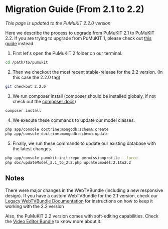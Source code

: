 # Migration Guide (From 2.1 to 2.2)

*This page is updated to the PuMuKIT 2.2.0 version*

Here we describe the process to upgrade from PuMuKIT 2.1 to PuMuKIT 2.2. If you are trying to upgrade from PuMuKIT 1, please check out [this guide](from1.7to2.1) instead.

1. First let's open the PuMuKIT 2 folder on our terminal.
```bash
cd /path/to/pumukit
```

2. Then we checkout the most recent stable-release for the 2.2 version. (In this case the 2.2.0 tag)
```bash
git checkout 2.2.0
```

3. We run composer install (composer should be installed globaly, if not check out the [composer docs](https://getcomposer.org/doc/00-intro.md))
```bash
composer install
```

4. We execute these commands to update our model classes.
```bash
php app/console doctrine:mongodb:schema:create
php app/console doctrine:mongodb:schema:update
```

5. Finally, we run these commands to update our existing database with the latest changes.
```bash
php app/console pumukit:init:repo permissionprofile --force
php doc/updateModel_2.1_to_2.2.php update:model:2.1to2.2
```

## Notes
There were major changes in the WebTVBundle (including a new responsive design). If you have a custom WebTVBundle for the 2.1 version, check our [Legacy WebTVBundle Documentation](https://github.com/campusdomar/PuMuKIT2/tree/master/src/Pumukit/Legacy/WebTVBundle/Resources/doc) for instructions on how to keep it working with the 2.2 version

Also, the PuMuKIT 2.2 version comes with soft-editing capabilities. Check the [Video Editor Bundle](https://github.com/teltek/PuMuKIT2-video-editor-bundle) to know more about it.
